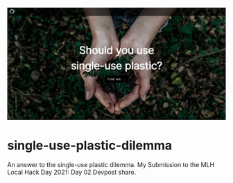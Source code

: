 ![single use plastic dilemma](https://raw.githubusercontent.com/thehannankhan/single-use-plastic-dilemma/main/ss.PNG)
# single-use-plastic-dilemma
An answer to the single-use plastic dilemma. My Submission to the MLH Local Hack Day 2021: Day 02 Devpost share.
